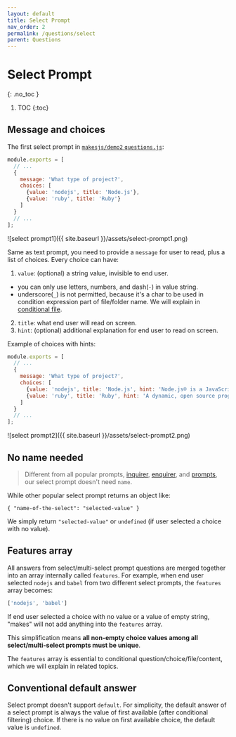 ```yaml
---
layout: default
title: Select Prompt
nav_order: 2
permalink: /questions/select
parent: Questions
---
```


# Select Prompt
{: .no_toc }

1. TOC
{:toc}

## Message and choices

The first select prompt in [`makesjs/demo2` `questions.js`](https://github.com/makesjs/demo2/blob/master/questions.js):

```js
module.exports = [
  // ...
  {
    message: 'What type of project?',
    choices: [
      {value: 'nodejs', title: 'Node.js'},
      {value: 'ruby', title: 'Ruby'}
    ]
  }
  // ...
];
```

![select prompt1]({{ site.baseurl }}/assets/select-prompt1.png)

Same as text prompt, you need to provide a `message` for user to read, plus a list of choices. Every choice can have:

1. `value`: (optional) a string value, invisible to end user.
  * you can only use letters, numbers, and dash(`-`) in value string.
  * underscore(`_`) is not permitted, because it's a char to be used in condition expression part of file/folder name. We will explain in [conditional file](../conditional-file).
2. `title`: what end user will read on screen.
3. `hint`: (optional) additional explanation for end user to read on screen.

Example of choices with hints:
```js
module.exports = [
  // ...
  {
    message: 'What type of project?',
    choices: [
      {value: 'nodejs', title: 'Node.js', hint: 'Node.js® is a JavaScript runtime built on Chrome\'s V8 JavaScript engine.'},
      {value: 'ruby', title: 'Ruby', hint: 'A dynamic, open source programming language with a focus on simplicity and productivity.'}
    ]
  }
  // ...
];
```

![select prompt2]({{ site.baseurl }}/assets/select-prompt2.png)

## No name needed

> Different from all popular prompts, [inquirer](https://github.com/SBoudrias/Inquirer.js), [enquirer](https://github.com/enquirer/enquirer), and [prompts](https://github.com/terkelg/prompts), our select prompt doesn't need `name`.

While other popular select prompt returns an object like:

```
{ "name-of-the-select": "selected-value" }
```

We simply return `"selected-value"` or `undefined` (if user selected a choice with no value).

## Features array

All answers from select/multi-select prompt questions are merged together into an array internally called `features`. For example, when end user selected `nodejs` and `babel` from two different select prompts, the `features` array becomes:

```js
['nodejs', 'babel']
```

If end user selected a choice with no value or a value of empty string, "makes" will not add anything into the `features` array.

This simplification means **all non-empty choice values among all select/multi-select prompts must be unique**.

The `features` array is essential to conditional question/choice/file/content, which we will explain in related topics.

## Conventional default answer

Select prompt doesn't support `default`. For simplicity, the default answer of a select prompt is always the value of first available (after conditional filtering) choice. If there is no value on first available choice, the default value is `undefined`.
